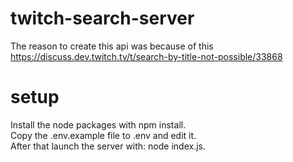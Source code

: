 # twitch-search-server
The reason to create this api was because of this https://discuss.dev.twitch.tv/t/search-by-title-not-possible/33868

# setup
Install the node packages with npm install.<br />
Copy the .env.example file to .env and edit it.<br />
After that launch the server with: node index.js.

